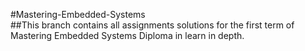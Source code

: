 #Mastering-Embedded-Systems  
##This branch contains all assignments solutions for the first term of Mastering Embedded Systems Diploma in learn in depth.
